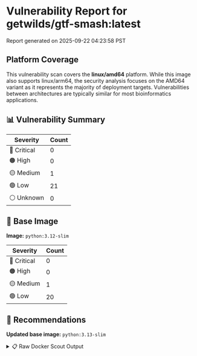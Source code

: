 # Vulnerability Report for getwilds/gtf-smash:latest

Report generated on 2025-09-22 04:23:58 PST

## Platform Coverage

This vulnerability scan covers the **linux/amd64** platform. While this image also supports linux/arm64, the security analysis focuses on the AMD64 variant as it represents the majority of deployment targets. Vulnerabilities between architectures are typically similar for most bioinformatics applications.

## 📊 Vulnerability Summary

| Severity | Count |
|----------|-------|
| 🔴 Critical | 0 |
| 🟠 High | 0 |
| 🟡 Medium | 1 |
| 🟢 Low | 21 |
| ⚪ Unknown | 0 |

## 🐳 Base Image

**Image:** `python:3.12-slim`

| Severity | Count |
|----------|-------|
| 🔴 Critical | 0 |
| 🟠 High | 0 |
| 🟡 Medium | 1 |
| 🟢 Low | 20 |

## 🔄 Recommendations

**Updated base image:** `python:3.13-slim`

<details>
<summary>📋 Raw Docker Scout Output</summary>

```text
Target             │  getwilds/gtf-smash:latest  │    0C     0H     1M    21L   
    digest           │  ce39270a3cf7                       │                              
  Base image         │  python:3.12-slim                   │    0C     0H     1M    20L   
  Updated base image │  python:3.13-slim                   │    0C     0H     1M    20L   
                     │                                     │                              

What's next:
    View vulnerabilities → docker scout cves getwilds/gtf-smash:latest
    View base image update recommendations → docker scout recommendations getwilds/gtf-smash:latest
    Include policy results in your quickview by supplying an organization → docker scout quickview getwilds/gtf-smash:latest --org <organization>
```
</details>
